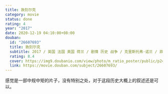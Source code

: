 ```yaml
---
title: 敦刻尔克
category: movie
status: done
rating: 4
year: "2017"
date: 2020-12-19 04:10:00+08:00
douban:
  id: "26607693"
  title: 敦刻尔克
  subtitle: 2017 / 英国 法国 美国 荷兰 / 剧情 历史 战争 / 克里斯托弗·诺兰 / 菲恩·怀特海德 汤姆·格林-卡尼
  rating: 8.4
  cover: https://img9.doubanio.com/view/photo/m_ratio_poster/public/p2494950714.jpg
  link: https://movie.douban.com/subject/26607693/
---
```


感觉是一部中规中矩的片子，没有特别之处，对于这段历史大概上的叙述还是可以。
